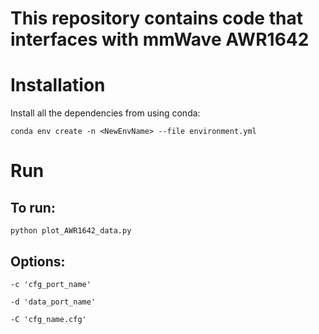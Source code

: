 # This repository contains code that interfaces with mmWave AWR1642

# Installation
Install all the dependencies from using conda:
```
conda env create -n <NewEnvName> --file environment.yml
```

# Run

## To run:
```
python plot_AWR1642_data.py 
```

## Options:
```
-c 'cfg_port_name' 
```

```
-d 'data_port_name'
```

```
-C 'cfg_name.cfg'
```

